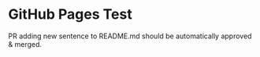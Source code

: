 # GitHub Pages Test

PR adding new sentence to README.md should be automatically approved & merged.
